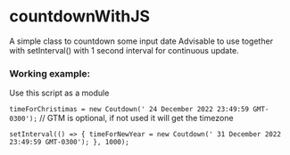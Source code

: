 # countdownWithJS

A simple class to countdown some input date
Advisable to use together with setInterval() with 1 second interval for continuous update.

### Working example:
Use this script as a module

`timeForChristimas = new Coutdown(' 24 December 2022 23:49:59 GMT-0300');`
// GTM is optional, if not used it will get the timezone

`setInterval(() => {
timeForNewYear = new Coutdown(' 31 December 2022 23:49:59 GMT-0300');
}, 1000);`
